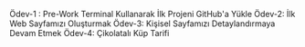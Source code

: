 Ödev-1 : Pre-Work Terminal Kullanarak İlk Projeni GitHub'a Yükle
Ödev-2: İlk Web Sayfamızı Oluşturmak
Ödev-3: Kişisel Sayfamızı Detaylandırmaya Devam Etmek
Ödev-4: Çikolatalı Küp Tarifi
